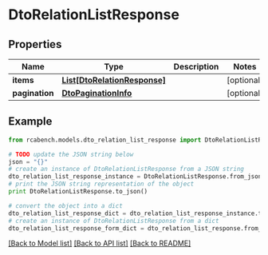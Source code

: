 # DtoRelationListResponse


## Properties

Name | Type | Description | Notes
------------ | ------------- | ------------- | -------------
**items** | [**List[DtoRelationResponse]**](DtoRelationResponse.md) |  | [optional] 
**pagination** | [**DtoPaginationInfo**](DtoPaginationInfo.md) |  | [optional] 

## Example

```python
from rcabench.models.dto_relation_list_response import DtoRelationListResponse

# TODO update the JSON string below
json = "{}"
# create an instance of DtoRelationListResponse from a JSON string
dto_relation_list_response_instance = DtoRelationListResponse.from_json(json)
# print the JSON string representation of the object
print DtoRelationListResponse.to_json()

# convert the object into a dict
dto_relation_list_response_dict = dto_relation_list_response_instance.to_dict()
# create an instance of DtoRelationListResponse from a dict
dto_relation_list_response_form_dict = dto_relation_list_response.from_dict(dto_relation_list_response_dict)
```
[[Back to Model list]](../README.md#documentation-for-models) [[Back to API list]](../README.md#documentation-for-api-endpoints) [[Back to README]](../README.md)


